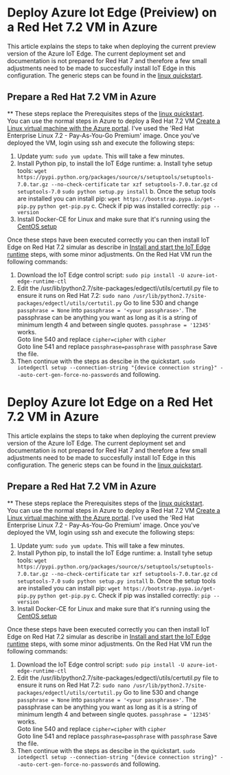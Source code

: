# Deploy Azure Iot Edge (Preiview) on a Red Het 7.2 VM in Azure 
This article explains the steps to take when deploying the current preview version of the Azure IoT Edge. The current deployment set and documentation is not prepared for Red Hat 7 and therefore a few small adjustments need to be made to succesfully install IoT Edge in this configuration. The generic steps can be found in the [linux quickstart](https://docs.microsoft.com/en-us/azure/iot-edge/quickstart-linux).

## Prepare a Red Hat 7.2 VM in Azure
** These steps replace the Prerequisites steps of the [linux quickstart](https://docs.microsoft.com/en-us/azure/iot-edge/quickstart-linux#prerequisites).<br>
You can use the normal steps in Azure to deploy a Red Hat 7.2 VM [Create a Linux virtual machine with the Azure portal](https://docs.microsoft.com/en-us/azure/virtual-machines/linux/quick-create-portal). I've used the 'Red Hat Enterprise Linux 7.2 - Pay-As-You-Go Premium' image. Once you've deployed the VM, login using ssh and execute the following steps:
1.  Update yum: `sudo yum update`. This will take a few minutes.
2.  Install Python pip, to install the IoT Edge runtime: 
    a.  Install tyhe setup tools:
        `wget https://pypi.python.org/packages/source/s/setuptools/setuptools-7.0.tar.gz --no-check-certificate`
        `tar xzf setuptools-7.0.tar.gz`
        `cd setuptools-7.0`
        `sudo python setup.py install`
    b.  Once the setup tools are installed you can install pip:
        `wget https://bootstrap.pypa.io/get-pip.py`
        `python get-pip.py`
    c.  Check if pip was installed correctly:
        `pip --version`
3.  Install Docker-CE for Linux and make sure that it's running using the [CentOS setup](https://docs.docker.com/install/linux/docker-ce/centos/)

Once these steps have been executed correctly you can then install IoT Edge on Red Hat 7.2 simular as describe in [Install and start the IoT Edge runtime](https://docs.microsoft.com/en-us/azure/iot-edge/quickstart-linux#install-and-start-the-iot-edge-runtime) steps, with some minor adjustments.
On the Red Hat VM run the following commands: 
1.  Download the IoT Edge control script:
    `sudo pip install -U azure-iot-edge-runtime-ctl`
2.  Edit the /usr/lib/python2.7/site-packages/edgectl/utils/certutil.py file to ensure it runs on Red Hat 7.2:
    `sudo nano /usr/lib/python2.7/site-packages/edgectl/utils/certutil.py`
    Go to line 530 and change `passphrase = None` into `passphrase = '<your passphrase>'`. The passphrase can be anything you want as long as it is a string of minimum length 4 and between single quotes. `passphrase = '12345'` works.<br>
    Goto line 540 and replace `cipher=cipher` with `cipher`<br>
    Goto line 541 and replace `passphrase=passphrase` with `passphrase`
    Save the file.
3.  Then continue with the steps as descibe in the quickstart. `sudo iotedgectl setup --connection-string "{device connection string}" --auto-cert-gen-force-no-passwords` and following.
# Deploy Azure Iot Edge on a Red Het 7.2 VM in Azure 
This article explains the steps to take when deploying the current preview version of the Azure IoT Edge. The current deployment set and documentation is not prepared for Red Hat 7 and therefore a few small adjustments need to be made to succesfully install IoT Edge in this configuration. The generic steps can be found in the [linux quickstart](https://docs.microsoft.com/en-us/azure/iot-edge/quickstart-linux).

## Prepare a Red Hat 7.2 VM in Azure
** These steps replace the Prerequisites steps of the [linux quickstart](https://docs.microsoft.com/en-us/azure/iot-edge/quickstart-linux#prerequisites).<br>
You can use the normal steps in Azure to deploy a Red Hat 7.2 VM [Create a Linux virtual machine with the Azure portal](https://docs.microsoft.com/en-us/azure/virtual-machines/linux/quick-create-portal). I've used the 'Red Hat Enterprise Linux 7.2 - Pay-As-You-Go Premium' image. Once you've deployed the VM, login using ssh and execute the following steps:
1.  Update yum: `sudo yum update`. This will take a few minutes.
2.  Install Python pip, to install the IoT Edge runtime: 
    a.  Install tyhe setup tools:
        `wget https://pypi.python.org/packages/source/s/setuptools/setuptools-7.0.tar.gz --no-check-certificate`
        `tar xzf setuptools-7.0.tar.gz`
        `cd setuptools-7.0`
        `sudo python setup.py install`
    b.  Once the setup tools are installed you can install pip:
        `wget https://bootstrap.pypa.io/get-pip.py`
        `python get-pip.py`
    c.  Check if pip was installed correctly:
        `pip --version`
3.  Install Docker-CE for Linux and make sure that it's running using the [CentOS setup](https://docs.docker.com/install/linux/docker-ce/centos/)

Once these steps have been executed correctly you can then install IoT Edge on Red Hat 7.2 simular as describe in [Install and start the IoT Edge runtime](https://docs.microsoft.com/en-us/azure/iot-edge/quickstart-linux#install-and-start-the-iot-edge-runtime) steps, with some minor adjustments.
On the Red Hat VM run the following commands: 
1.  Download the IoT Edge control script:
    `sudo pip install -U azure-iot-edge-runtime-ctl`
2.  Edit the /usr/lib/python2.7/site-packages/edgectl/utils/certutil.py file to ensure it runs on Red Hat 7.2:
    `sudo nano /usr/lib/python2.7/site-packages/edgectl/utils/certutil.py`
    Go to line 530 and change `passphrase = None` into `passphrase = '<your passphrase>'`. The passphrase can be anything you want as long as it is a string of minimum length 4 and between single quotes. `passphrase = '12345'` works.<br>
    Goto line 540 and replace `cipher=cipher` with `cipher`<br>
    Goto line 541 and replace `passphrase=passphrase` with `passphrase`
    Save the file.
3.  Then continue with the steps as descibe in the quickstart. `sudo iotedgectl setup --connection-string "{device connection string}" --auto-cert-gen-force-no-passwords` and following.
